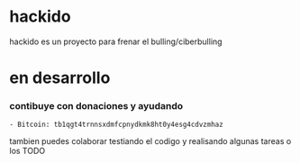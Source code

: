 # hackido
hackido es un proyecto para frenar el bulling/ciberbulling
# en desarrollo

### contibuye con donaciones  y ayudando
	
	- Bitcoin: tb1qgt4trnnsxdmfcpnydkmk8ht0y4esg4cdvzmhaz
  
tambien puedes colaborar testiando el codigo y realisando algunas tareas o los TODO   
